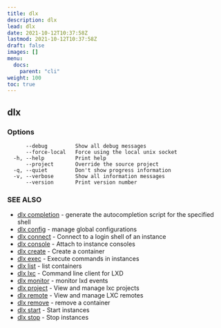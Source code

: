 ```yaml
---
title: dlx
description: dlx
lead: dlx
date: 2021-10-12T10:37:58Z
lastmod: 2021-10-12T10:37:58Z
draft: false
images: []
menu:
  docs:
    parent: "cli"
weight: 100
toc: true
---
```

## dlx



### Options

```
      --debug         Show all debug messages
      --force-local   Force using the local unix socket
  -h, --help          Print help
      --project       Override the source project
  -q, --quiet         Don't show progress information
  -v, --verbose       Show all information messages
      --version       Print version number
```

### SEE ALSO

* [dlx completion](/docs/cmd/dlx_completion)	 - generate the autocompletion script for the specified shell
* [dlx config](/docs/cmd/dlx_config)	 - manage global configurations
* [dlx connect](/docs/cmd/dlx_connect)	 - Connect to a login shell of an instance
* [dlx console](/docs/cmd/dlx_console)	 - Attach to instance consoles
* [dlx create](/docs/cmd/dlx_create)	 - Create a container
* [dlx exec](/docs/cmd/dlx_exec)	 - Execute commands in instances
* [dlx list](/docs/cmd/dlx_list)	 - list containers
* [dlx lxc](/docs/cmd/dlx_lxc)	 - Command line client for LXD
* [dlx monitor](/docs/cmd/dlx_monitor)	 - monitor lxd events
* [dlx project](/docs/cmd/dlx_project)	 - View and manage lxc projects
* [dlx remote](/docs/cmd/dlx_remote)	 - View and manage LXC remotes
* [dlx remove](/docs/cmd/dlx_remove)	 - remove a container
* [dlx start](/docs/cmd/dlx_start)	 - Start instances
* [dlx stop](/docs/cmd/dlx_stop)	 - Stop instances

